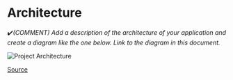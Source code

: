 # Architecture

:heavy_check_mark:_(COMMENT) Add a description of the architecture of your application and create a diagram like the one below. Link to the diagram in this document._

![Project Architecture](https://github.com/user-attachments/assets/124a242a-8541-4cff-adb3-0c0c926d78ee)

[Source](https://docs.microsoft.com/en-us/dotnet/architecture/cloud-native/introduce-eshoponcontainers-reference-app)
